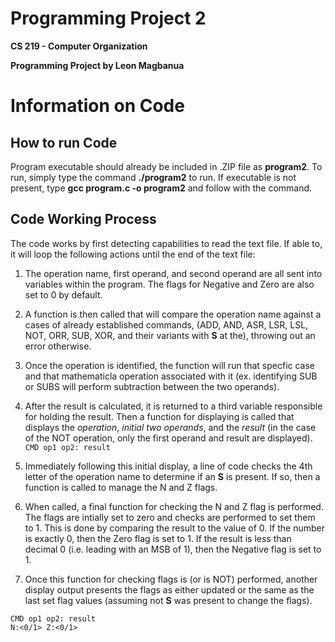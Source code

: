 # Programming Project 2
**CS 219 - Computer Organization**

**Programming Project by Leon Magbanua**

# Information on Code
## How to run Code
Program executable should already be included in .ZIP file as **program2**. To run, simply type the command **./program2** to run. If executable is not present, type **gcc program.c -o program2** and follow with the command.

## Code Working Process
The code works by first detecting capabilities to read the text file. If able to, it will loop the following actions until the end of the text file:
1. The operation name, first operand, and second operand are all sent into variables within the program. The flags for Negative and Zero are also set to 0 by default.

2. A function is then called that will compare the operation name against a cases of already established commands, (ADD, AND, ASR, LSR, LSL, NOT, ORR, SUB, XOR, and their variants with **S** at the), throwing out an error otherwise.

3. Once the operation is identified, the function will run that specfic case and that mathematicla operation associated with it (ex. identifying SUB or SUBS will perform subtraction between the two operands).

4. After the result is calculated, it is returned to a third variable responsible for holding the result.  Then a function for displaying is called that displays the *operation*, *initial two operands*, and the *result* (in the case of the NOT operation, only the first operand and result are displayed).
```CMD op1 op2: result```

5. Immediately following this initial display, a line of code checks the 4th letter of the operation name to determine if an **S** is present. If so, then a function is called to manage the N and Z flags.

6. When called, a final function for checking the N and Z flag is performed. The flags are intially set to zero and checks are performed to set them to 1. This is done by comparing the result to the value of 0. If the number is exactly 0, then the Zero flag is set to 1. If the result is less than decimal 0 (i.e. leading with an MSB of 1), then the Negative flag is set to 1.

7. Once this function for checking flags is (or is NOT) performed, another display output  presents the flags as either updated or the same as the last set flag values (assuming not **S** was present to change the flags).
```
CMD op1 op2: result
N:<0/1> Z:<0/1>
```
